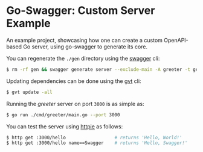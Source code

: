 # Go-Swagger: Custom Server Example

An example project, showcasing how one can create a custom OpenAPI-based Go server,
using go-swagger to generate its core.

You can regenerate the `./gen` directory using the [swagger][] cli:

```bash
$ rm -rf gen && swagger generate server --exclude-main -A greeter -t gen -f ./swagger/swagger.yml
```

Updating dependencies can be done using the [gvt][] cli:

```bash
$ gvt update -all
```

Running the _greeter_ server on port `3000` is as simple as:

```bash
$ go run ./cmd/greeter/main.go --port 3000
```

You can test the server using [httpie][] as follows:

```bash
$ http get :3000/hello                  # returns 'Hello, World!'
$ http get :3000/hello name==Swagger    # returns 'Hello, Swagger!'
```

[swagger]: https://github.com/go-swagger/go-swagger
[gvt]: https://github.com/FiloSottile/gvt
[httpie]:https://httpie.org
